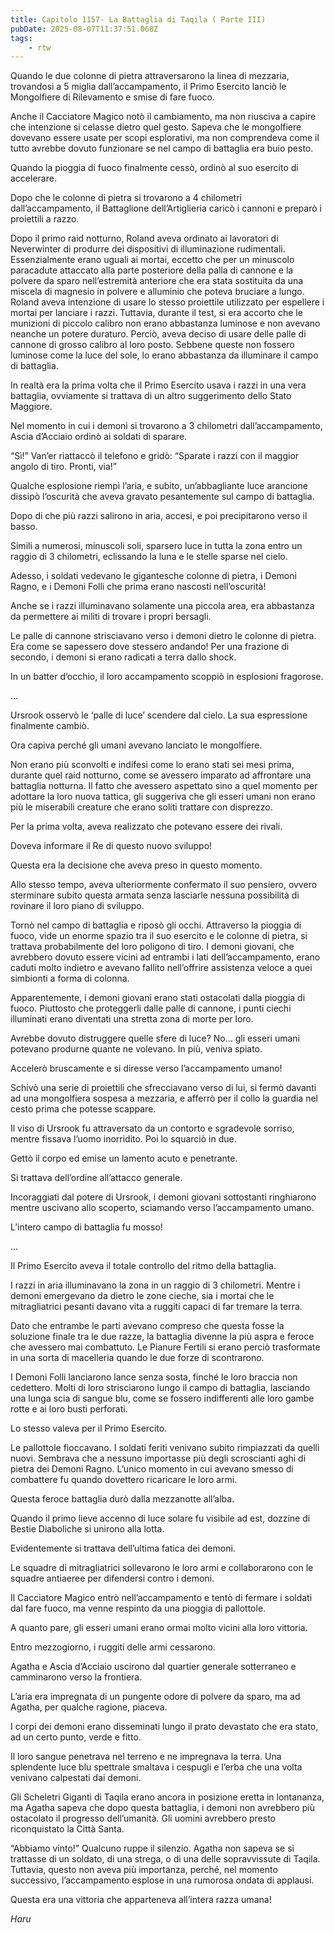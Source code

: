 ```yaml
---
title: Capitolo 1157- La Battaglia di Taqila ( Parte III)
pubDate: 2025-08-07T11:37:51.068Z
tags:
    - rtw
---
```













Quando le due colonne di pietra attraversarono la linea di mezzaria, trovandosi a 5 miglia dall’accampamento, il Primo Esercito lanciò le Mongolfiere di Rilevamento e smise di fare fuoco.






Anche il Cacciatore Magico notò il cambiamento, ma non riusciva a capire che intenzione si celasse dietro quel gesto. Sapeva che le mongolfiere dovevano essere usate per scopi esplorativi, ma non comprendeva come il tutto avrebbe dovuto funzionare se nel campo di battaglia era buio pesto.






Quando la pioggia di fuoco finalmente cessò, ordinò al suo esercito di accelerare.






Dopo che le colonne di pietra si trovarono a 4 chilometri dall’accampamento, il Battaglione dell’Artiglieria caricò i cannoni e preparò i proiettili a razzo.






Dopo il primo raid notturno, Roland aveva ordinato ai lavoratori di Neverwinter di produrre dei dispositivi di illuminazione rudimentali. Essenzialmente erano uguali ai mortai, eccetto che per un minuscolo paracadute attaccato alla parte posteriore della palla di cannone e la polvere da sparo nell’estremità anteriore che era stata sostituita da una miscela di magnesio in polvere e alluminio che poteva bruciare a lungo. Roland aveva intenzione di usare lo stesso proiettile utilizzato per espellere i mortai per lanciare i razzi. Tuttavia, durante il test, si era accorto che le munizioni di piccolo calibro non erano abbastanza luminose e non avevano neanche un potere duraturo. Perciò, aveva deciso di usare delle palle di cannone di grosso calibro al loro posto. Sebbene queste non fossero luminose come la luce del sole, lo erano abbastanza da illuminare il campo di battaglia.






In realtà era la prima volta che il Primo Esercito usava i razzi in una vera battaglia, ovviamente si trattava di un altro suggerimento dello Stato Maggiore.






Nel momento in cui i demoni si trovarono a 3 chilometri dall’accampamento, Ascia d’Acciaio ordinò ai soldati di sparare.






“Sì!” Van’er riattaccò il telefono e gridò: “Sparate i razzi con il maggior angolo di tiro. Pronti, via!”






Qualche esplosione riempì l’aria, e subito, un’abbagliante luce arancione dissipò l’oscurità che aveva gravato pesantemente sul campo di battaglia.






Dopo di che più razzi salirono in aria, accesi, e poi precipitarono verso il basso.






Simili a numerosi, minuscoli soli, sparsero luce in tutta la zona entro un raggio di 3 chilometri, eclissando la luna e le stelle sparse nel cielo.






Adesso, i soldati vedevano le gigantesche colonne di pietra, i Demoni Ragno, e i Demoni Folli che prima erano nascosti nell’oscurità!






Anche se i razzi illuminavano solamente una piccola area, era abbastanza da permettere ai militi di trovare i propri bersagli.






Le palle di cannone strisciavano verso i demoni dietro le colonne di pietra. Era come se sapessero dove stessero andando! Per una frazione di secondo, i demoni si erano radicati a terra dallo shock.






In un batter d’occhio, il loro accampamento scoppiò in esplosioni fragorose.






...






Ursrook osservò le ‘palle di luce’ scendere dal cielo. La sua espressione finalmente cambiò.






Ora capiva perché gli umani avevano lanciato le mongolfiere.






Non erano più sconvolti e indifesi come lo erano stati sei mesi prima, durante quel raid notturno, come se avessero imparato ad affrontare una battaglia notturna. Il fatto che avessero aspettato sino a quel momento per adottare la loro nuova tattica, gli suggeriva che gli esseri umani non erano più le miserabili creature che erano soliti trattare con disprezzo.






Per la prima volta, aveva realizzato che potevano essere dei rivali.






Doveva informare il Re di questo nuovo sviluppo!






Questa era la decisione che aveva preso in questo momento.






Allo stesso tempo, aveva ulteriormente confermato il suo pensiero, ovvero sterminare subito questa armata senza lasciarle nessuna possibilità di rovinare il loro piano di sviluppo.






Tornò nel campo di battaglia e riposò gli occhi. Attraverso la pioggia di fuoco, vide un enorme spazio tra il suo esercito e le colonne di pietra, si trattava probabilmente del loro poligono di tiro. I demoni giovani, che avrebbero dovuto essere vicini ad entrambi i lati dell’accampamento, erano caduti molto indietro e avevano fallito nell’offrire assistenza veloce a quei simbionti a forma di colonna.&nbsp;






Apparentemente, i demoni giovani erano stati ostacolati dalla pioggia di fuoco. Piuttosto che proteggerli dalle palle di cannone, i punti ciechi illuminati erano diventati una stretta zona di morte per loro.






Avrebbe dovuto distruggere quelle sfere di luce? No… gli esseri umani potevano produrne quante ne volevano. In più, veniva spiato.






Accelerò bruscamente e si diresse verso l’accampamento umano!






Schivò una serie di proiettili che sfrecciavano verso di lui, si fermò davanti ad una mongolfiera sospesa a mezzaria, e afferrò per il collo la guardia nel cesto prima che potesse scappare.






Il viso di Ursrook fu attraversato da un contorto e sgradevole sorriso, mentre fissava l’uomo inorridito. Poi lo squarciò in due.






Gettò il corpo ed emise un lamento acuto e penetrante.






Si trattava dell’ordine all’attacco generale.






Incoraggiati dal potere di Ursrook, i demoni giovani sottostanti ringhiarono mentre uscivano allo scoperto, sciamando verso l’accampamento umano.






L’intero campo di battaglia fu mosso!






...






Il Primo Esercito aveva il totale controllo del ritmo della battaglia.






I razzi in aria illuminavano la zona in un raggio di 3 chilometri. Mentre i demoni emergevano da dietro le zone cieche, sia i mortai che le mitragliatrici pesanti davano vita a ruggiti capaci di far tremare la terra.






Dato che entrambe le parti avevano compreso che questa fosse la soluzione finale tra le due razze, la battaglia divenne la più aspra e feroce che avessero mai combattuto. Le Pianure Fertili si erano perciò trasformate in una sorta di macelleria quando le due forze di scontrarono.






I Demoni Folli lanciarono lance senza sosta, finché le loro braccia non cedettero. Molti di loro strisciarono lungo il campo di battaglia, lasciando una lunga scia di sangue blu, come se fossero indifferenti alle loro gambe rotte e ai loro busti perforati.






Lo stesso valeva per il Primo Esercito.






Le pallottole fioccavano. I soldati feriti venivano subito rimpiazzati da quelli nuovi. Sembrava che a nessuno importasse più degli scroscianti aghi di pietra dei Demoni Ragno. L’unico momento in cui avevano smesso di combattere fu quando dovettero ricaricare le loro armi.






Questa feroce battaglia durò dalla mezzanotte all’alba.






Quando il primo lieve accenno di luce solare fu visibile ad est, dozzine di Bestie Diaboliche si unirono alla lotta.






Evidentemente si trattava dell’ultima fatica dei demoni.






Le squadre di mitragliatrici sollevarono le loro armi e collaborarono con le squadre antiaeree per difendersi contro i demoni.






Il Cacciatore Magico entrò nell’accampamento e tentò di fermare i soldati dal fare fuoco, ma venne respinto da una pioggia di pallottole.






A quanto pare, gli esseri umani erano ormai molto vicini alla loro vittoria.






Entro mezzogiorno, i ruggiti delle armi cessarono.






Agatha e Ascia d’Acciaio uscirono dal quartier generale sotterraneo e camminarono verso la frontiera.






L’aria era impregnata di un pungente odore di polvere da sparo, ma ad Agatha, per qualche ragione, piaceva.






I corpi dei demoni erano disseminati lungo il prato devastato che era stato, ad un certo punto, verde e fitto.






Il loro sangue penetrava nel terreno e ne impregnava la terra. Una splendente luce blu spettrale smaltava i cespugli e l’erba che una volta venivano calpestati dai demoni.






Gli Scheletri Giganti di Taqila erano ancora in posizione eretta in lontananza, ma Agatha sapeva che dopo questa battaglia, i demoni non avrebbero più ostacolato il progresso dell’umanità. Gli uomini avrebbero presto riconquistato la Città Santa.






“Abbiamo vinto!” Qualcuno ruppe il silenzio. Agatha non sapeva se si trattasse di un soldato, di una strega, o di una delle sopravvissute di Taqila. Tuttavia, questo non aveva più importanza, perché, nel momento successivo, l’accampamento esplose in una rumorosa ondata di applausi.






Questa era una vittoria che apparteneva all’intera razza umana!






<em>Haru</em>


                                


                                




